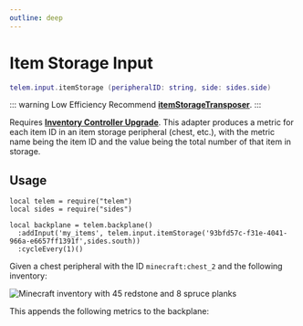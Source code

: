 ```yaml
---
outline: deep
---
```


# Item Storage Input <RepoLink path="lib/input/ItemStorageInputAdapter.lua" />

```lua
telem.input.itemStorage (peripheralID: string, side: sides.side)
```

::: warning Low Efficiency
Recommend **[itemStorageTransposer](/reference/input/itemStorageTransposer)**.
:::

Requires **[Inventory Controller Upgrade](https://ocdoc.cil.li/item:inventory_controller_upgrade)**.
This adapter produces a metric for each item ID in an item storage peripheral (chest, etc.), with the metric name being the item ID and the value being the total number of that item in storage.

## Usage

```lua{5}
local telem = require("telem")
local sides = require("sides")

local backplane = telem.backplane()
  :addInput('my_items', telem.input.itemStorage('93bfd57c-f31e-4041-966a-e6657ff1391f',sides.south))
  :cycleEvery(1)()
```

Given a chest peripheral with the ID `minecraft:chest_2` and the following inventory:

![Minecraft inventory with 45 redstone and 8 spruce planks](/assets/inventory.png)

This appends the following metrics to the backplane:

<MetricTable
  :metrics="[
    {
      name: 'storage:minecraft:redstone',
      value: 45,
      unit: 'item',
      adapter: 'my_items',
      source: 'minecraft:chest_2'
    },
    {
      name: 'storage:minecraft:spruce_planks',
      value: 8,
      unit: 'item',
      adapter: 'my_items',
      source: 'minecraft:chest_2'
    }
  ]"
/>